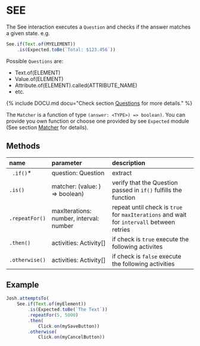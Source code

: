 # SEE

The See interaction executes a `Question` and checks if the answer matches a given state. 
e.g.
```typescript
See.if(Text.of(MYELEMENT))
    .is(Expected.toBe(`Total: $123.456`))
```
Possible `Questions` are:
- Text.of(ELEMENT)
- Value.of(ELEMENT)
- Attribute.of(ELEMENT).called(ATTRIBUTE_NAME)
- etc. 

{% include DOCU.md docu="Check section [Questions](../../questions/QUESTIONS.md) for more details." %}

The `Matcher` is a function of type `(answer: <TYPE>) => boolean)`.
You can provide you own function or choose one provided by see `Expected` module 
(See section [Matcher](../../matcher/MATCHER.md) for details).

## Methods

| name             | parameter                                | description                                                                               |
| :---             | :---                                     | :---                                                                                      |
| ` .if()`*        | question: Question                       | extract                                                                                   |
| ` .is() `        | matcher: (value: <GENERIC>) => boolean)  | verify that the Question passed in `if()` fulfills the function                           |
| ` .repeatFor() ` | maxIterations: number,  interval: number | repeat until check is `true` for `maxIterations` and wait for `intervall` between retries |
| ` .then() `      | activities: Activity[]                   | if check is `true` execute the following activites                                        |
| ` .otherwise() ` | activities: Activity[]                   | if check is `false` execute the following activities                                      |

## Example

```typescript
Josh.attemptsTo(
    See.if(Text.of(myElement))
        .is(Expected.toBe(`The Text`))
        .repeatFor(5, 5000)
        .then(
            Click.on(mySaveButton))
        .otherwise(
            Click.on(myCancelButton))
```